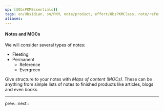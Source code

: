 ```yaml
---
up: [[ObsPKMEssentials]]
tags: on/Obsidian, on/PKM, note/product, effort/ObsPKMClass, note/reference
aliases: 
---
```

#### Notes and MOCs

We will consider several types of notes:
- Fleeting
- Permanent
	- Reference
	- Evergreen

Give structure to your notes with _Maps of content (MOCs)_. These can be anything from simple lists of notes to finished products like articles, blogs and even books.

---
prev:: 
next:: 